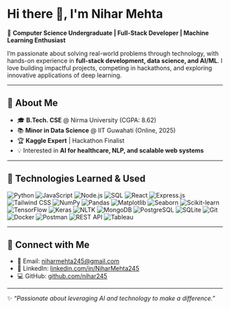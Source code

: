 # Hi there 👋, I'm Nihar Mehta  

🚀 **Computer Science Undergraduate | Full-Stack Developer | Machine Learning Enthusiast**  

I’m passionate about solving real-world problems through technology, with hands-on experience in **full-stack development, data science, and AI/ML**. I love building impactful projects, competing in hackathons, and exploring innovative applications of deep learning.  

---

## 🔹 About Me
- 🎓 **B.Tech. CSE** @ Nirma University (CGPA: 8.62)  
- 📚 **Minor in Data Science** @ IIT Guwahati (Online, 2025)  
- 🏆 **Kaggle Expert** | Hackathon Finalist  
- 💡 Interested in **AI for healthcare, NLP, and scalable web systems**  

---

## 🔹 Technologies Learned & Used  

![Python](https://img.shields.io/badge/Python-3776AB?style=for-the-badge&logo=python&logoColor=white) ![JavaScript](https://img.shields.io/badge/JavaScript-F7DF1E?style=for-the-badge&logo=javascript&logoColor=black) ![Node.js](https://img.shields.io/badge/Node.js-339933?style=for-the-badge&logo=nodedotjs&logoColor=white) ![SQL](https://img.shields.io/badge/SQL-003B57?style=for-the-badge&logo=postgresql&logoColor=white) ![React](https://img.shields.io/badge/React-20232A?style=for-the-badge&logo=react&logoColor=61DAFB) ![Express.js](https://img.shields.io/badge/Express.js-000000?style=for-the-badge&logo=express&logoColor=white) ![Tailwind CSS](https://img.shields.io/badge/TailwindCSS-38B2AC?style=for-the-badge&logo=tailwind-css&logoColor=white) ![NumPy](https://img.shields.io/badge/Numpy-013243?style=for-the-badge&logo=numpy&logoColor=white) ![Pandas](https://img.shields.io/badge/Pandas-150458?style=for-the-badge&logo=pandas&logoColor=white) ![Matplotlib](https://img.shields.io/badge/Matplotlib-11557C?style=for-the-badge&logo=plotly&logoColor=white) ![Seaborn](https://img.shields.io/badge/Seaborn-4C78A8?style=for-the-badge&logo=python&logoColor=white) ![Scikit-learn](https://img.shields.io/badge/ScikitLearn-F7931E?style=for-the-badge&logo=scikit-learn&logoColor=white) ![TensorFlow](https://img.shields.io/badge/TensorFlow-FF6F00?style=for-the-badge&logo=tensorflow&logoColor=white) ![Keras](https://img.shields.io/badge/Keras-D00000?style=for-the-badge&logo=keras&logoColor=white) ![NLTK](https://img.shields.io/badge/NLTK-154E9F?style=for-the-badge&logo=python&logoColor=white) ![MongoDB](https://img.shields.io/badge/MongoDB-4EA94B?style=for-the-badge&logo=mongodb&logoColor=white) ![PostgreSQL](https://img.shields.io/badge/PostgreSQL-316192?style=for-the-badge&logo=postgresql&logoColor=white) ![SQLite](https://img.shields.io/badge/SQLite-003B57?style=for-the-badge&logo=sqlite&logoColor=white) ![Git](https://img.shields.io/badge/Git-F05032?style=for-the-badge&logo=git&logoColor=white) ![Docker](https://img.shields.io/badge/Docker-2496ED?style=for-the-badge&logo=docker&logoColor=white) ![Postman](https://img.shields.io/badge/Postman-FF6C37?style=for-the-badge&logo=postman&logoColor=white) ![REST API](https://img.shields.io/badge/REST%20API-02569B?style=for-the-badge&logo=fastapi&logoColor=white) ![Tableau](https://img.shields.io/badge/Tableau-E97627?style=for-the-badge&logo=tableau&logoColor=white)  

---

## 🔹 Connect with Me
- 📧 Email: [niharmehta245@gmail.com](mailto:niharmehta245@gmail.com)  
- 💼 LinkedIn: [linkedin.com/in/NiharMehta245](https://www.linkedin.com/in/NiharMehta245)  
- 💻 GitHub: [github.com/nihar245](https://github.com/nihar245)  

---

✨ *“Passionate about leveraging AI and technology to make a difference.”*  
